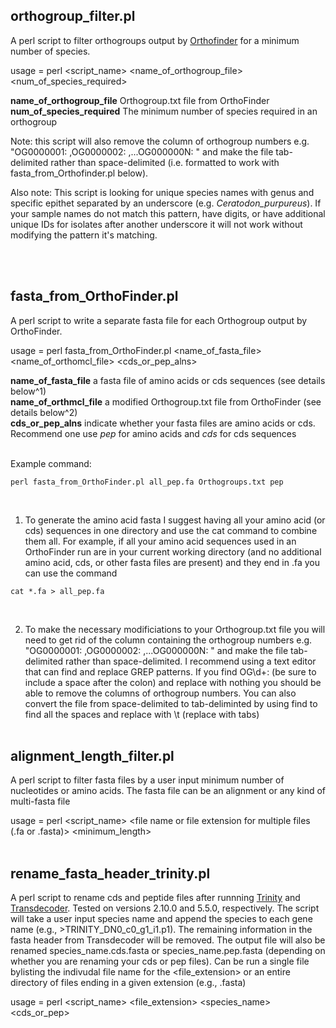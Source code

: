 ## orthogroup_filter.pl

A perl script to filter orthogroups output by [Orthofinder](https://github.com/davidemms/OrthoFinder) for a minimum number of species.

usage = perl <script_name> <name_of_orthogroup_file> <num_of_species_required>

**name_of_orthogroup_file**   Orthogroup.txt file from OrthoFinder<br>
**num_of_species_required**   The minimum number of species required in an orthogroup
<br>

Note: this script will also remove the column of orthogroup numbers e.g. "OG0000001: ,OG0000002: ,...OG000000N: " and make the file tab-delimited rather than space-delimited (i.e. formatted to work with fasta_from_Orthofinder.pl below).

Also note: This script is looking for unique species names with genus and specific epithet separated by an underscore (e.g. *Ceratodon_purpureus*). If your sample names do not match this pattern, have digits, or have additional unique IDs for isolates after another underscore it will not work without modifying the pattern it's matching. 

<br><br>

## fasta_from_OrthoFinder.pl

A perl script to write a separate fasta file for each Orthogroup output by OrthoFinder. 

usage = perl fasta_from_OrthoFinder.pl <name_of_fasta_file> <name_of_orthomcl_file> <cds_or_pep_alns>

**name_of_fasta_file**		a fasta file of amino acids or cds sequences (see details below^1)<br>
**name_of_orthmcl_file**		a modified Orthogroup.txt file from OrthoFinder (see details below^2)<br>
**cds_or_pep_alns**		indicate whether your fasta files are amino acids or cds. Recommend one use *pep* for amino acids and *cds* for cds sequences<br>
<br>

Example command:

```{r}
perl fasta_from_OrthoFinder.pl all_pep.fa Orthogroups.txt pep
```
<br>

1. To generate the amino acid fasta I suggest having all your amino acid (or cds) sequences in one directory and use the cat command to combine them all. For example, if all your amino acid sequences used in an OrthoFinder run are in your current working directory (and no additional amino acid, cds, or other fasta files are present) and they end in .fa you can use the command

```{r}
cat *.fa > all_pep.fa
```
<br>

2. To make the necessary modificiations to your Orthogroup.txt file you will need to get rid of the column containing the orthogroup numbers e.g. "OG0000001: ,OG0000002: ,...OG000000N: " and make the file tab-delimited rather than space-delimited. I recommend using a text editor that can find and replace GREP patterns. If you find OG\d+:  (be sure to include a space after the colon) and replace with nothing you should be able to remove the columns of orthogroup numbers. You can also convert the file from space-delimited to tab-deliminted by using find to find all the spaces and replace with \t (replace with tabs) 
<br><br>


## alignment_length_filter.pl

A perl script to filter fasta files by a user input minimum number of nucleotides or amino acids. The fasta file can be an alignment or any kind of multi-fasta file

usage = perl <script_name> <file name or file extension for multiple files (.fa or .fasta)> <minimum_length>
<br><br>


## rename_fasta_header_trinity.pl

A perl script to rename cds and peptide files after runnning [Trinity](https://github.com/trinityrnaseq/trinityrnaseq/wiki) and [Transdecoder](https://github.com/TransDecoder/TransDecoder/wiki). Tested on versions 2.10.0 and 5.5.0, respectively. The script will take a user input species name and append the species to each gene name (e.g., >TRINITY_DN0_c0_g1_i1.p1). The remaining information in the fasta header from Transdecoder will be removed. The output file will also be renamed species_name.cds.fasta or species_name.pep.fasta (depending on whether you are renaming your cds or pep files). Can be run a single file bylisting the indivudal file name for the <file_extension> or an entire directory of files ending in a given extension (e.g., .fasta)

usage = perl <script_name> <file_extension> <species_name> <cds_or_pep>
<br><br>
